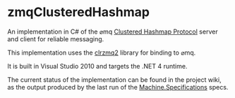 # zmqClusteredHashmap
An implementation in C# of the ⌀mq [Clustered Hashmap Protocol](http://rfc.zeromq.org/spec:12) server and client for reliable messaging.

This implementation uses the [clrzmq2](https://github.com/zeromq/clrzmq2) library for binding to ⌀mq.

It is built in Visual Studio 2010 and targets the .NET 4 runtime.

The current status of the implementation can be found in the project wiki, as the output
produced by the last run of the [Machine.Specifications](https://github.com/machine/machine.specifications) specs.
